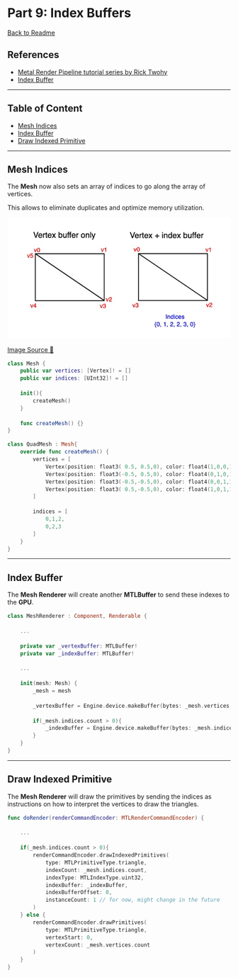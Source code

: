 # Part 9: Index Buffers

[Back to Readme](../../README.md)

## References

- [Metal Render Pipeline tutorial series by Rick Twohy](https://www.youtube.com/playlist?list=PLEXt1-oJUa4BVgjZt9tK2MhV_DW7PVDsg)
- [Index Buffer](https://vulkan-tutorial.com/Vertex_buffers/Index_buffer)

---

## Table of Content

- [Mesh Indices](#mesh-indices)
- [Index Buffer](#index-buffer)
- [Draw Indexed Primitive](#draw-indexed-primitive)

---

## Mesh Indices

The **Mesh** now also sets an array of indices to go along the array of vertices.

This allows to eliminate duplicates and optimize memory utilization.

![Picture](./1.jpg)

[Image Source 🔗](https://vulkan-tutorial.com/Vertex_buffers/Index_buffer)

```swift
class Mesh {
    public var vertices: [Vertex]! = []
    public var indices: [UInt32]! = []

    init(){
        createMesh()
    }

    func createMesh() {}
}
```

```swift
class QuadMesh : Mesh{
    override func createMesh() {
        vertices = [
            Vertex(position: float3( 0.5, 0.5,0), color: float4(1,0,0,1)), //Top Right
            Vertex(position: float3(-0.5, 0.5,0), color: float4(0,1,0,1)), //Top Left
            Vertex(position: float3(-0.5,-0.5,0), color: float4(0,0,1,1)), //Bottom Left
            Vertex(position: float3( 0.5,-0.5,0), color: float4(1,0,1,1))  //Bottom Right
        ]

        indices = [
            0,1,2,
            0,2,3
        ]
    }
}
```

---

## Index Buffer

The **Mesh Renderer** will create another **MTLBuffer** to send these indexes to the **GPU**.

```swift
class MeshRenderer : Component, Renderable {

    ...

    private var _vertexBuffer: MTLBuffer!
    private var _indexBuffer: MTLBuffer!

    ...

    init(mesh: Mesh) {
        _mesh = mesh

        _vertexBuffer = Engine.device.makeBuffer(bytes: _mesh.vertices, length: Vertex.stride * _mesh.vertices.count, options: [])

        if(_mesh.indices.count > 0){
            _indexBuffer = Engine.device.makeBuffer(bytes: _mesh.indices, length: UInt32.stride * _mesh.indices.count, options: [])
        }
    }
}
```

---

## Draw Indexed Primitive

The **Mesh Renderer** will draw the primitives by sending the indices as instructions on how to interpret the vertices to draw the triangles.

```swift
func doRender(renderCommandEncoder: MTLRenderCommandEncoder) {

    ...

    if(_mesh.indices.count > 0){
        renderCommandEncoder.drawIndexedPrimitives(
            type: MTLPrimitiveType.triangle,
            indexCount: _mesh.indices.count,
            indexType: MTLIndexType.uint32,
            indexBuffer: _indexBuffer,
            indexBufferOffset: 0,
            instanceCount: 1 // for now, might change in the future
        )
    } else {
        renderCommandEncoder.drawPrimitives(
            type: MTLPrimitiveType.triangle,
            vertexStart: 0,
            vertexCount: _mesh.vertices.count
        )
    }
}
```
